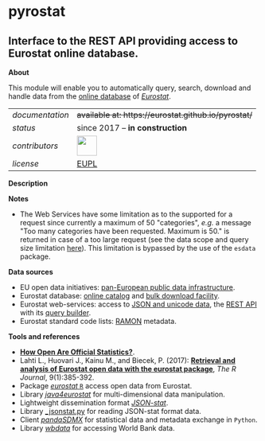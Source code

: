 pyrostat
========

Interface to the REST API providing access to Eurostat online database.
---

**About**

This module will enable you to automatically query, search, download and handle data from the [online database](http://ec.europa.eu/eurostat/data/database) of [_Eurostat_](http://ec.europa.eu/eurostat/).

<table align="center">
    <tr> <td align="left"><i>documentation</i></td> <td align="left"><strike>available at: https://eurostat.github.io/pyrostat/</strike></td> </tr> 
    <tr> <td align="left"><i>status</i></td> <td align="left">since 2017 &ndash; <b>in construction</b></td></tr> 
    <tr> <td align="left"><i>contributors</i></td> 
    <td align="left" valign="middle">
<a href="https://github.com/gjacopo"><img src="https://github.com/gjacopo.png" width="40"></a>
</td> </tr> 
    <tr> <td align="left"><i>license</i></td> <td align="left"><a href="https://joinup.ec.europa.eu/sites/default/files/eupl1.1.-licence-en_0.pdfEUPL">EUPL</a> </td> </tr> 
</table>


**<a name="Description"></a>Description**

**<a name="Notes"></a>Notes**

* The Web Services have some limitation as to the supported for a request since currently a maximum of 50 "categories", _e.g._ a message "Too many categories have been requested. Maximum is 50." is returned in case of a too large request (see the data scope and query size limitation [here](http://ec.europa.eu/eurostat/web/json-and-unicode-web-services/data-scope-and-query-size)). This limitation is bypassed by the use of the `esdata` package.

**<a name="Sources"></a>Data sources**

* EU open data initiatives: [pan-European public data infrastructure](http://data.europa.eu).
* Eurostat database: [online catalog](http://ec.europa.eu/eurostat/data/database) and [bulk download facility](http://ec.europa.eu/eurostat/estat-navtree-portlet-prod/BulkDownloadListing).
* Eurostat web-services: access to [JSON and unicode data](http://ec.europa.eu/eurostat/web/json-and-unicode-web-services/about-this-service), the [REST API](http://ec.europa.eu/eurostat/web/json-and-unicode-web-services/getting-started/rest-request) with its [query builder](http://ec.europa.eu/eurostat/web/json-and-unicode-web-services/getting-started/query-builder).
* Eurostat standard code lists: [RAMON](http://ec.europa.eu/eurostat/ramon/nomenclatures/index.cfm?TargetUrl=LST_NOM&StrGroupCode=SCL&StrLanguageCode=EN) metadata.

**<a name="References"></a>Tools and references**

* [**How Open Are Official Statistics?**](http://opendatawatch.com/monitoring-reporting/how-open-are-official-statistics/).
* Lahti L., Huovari J., Kainu M., and Biecek, P. (2017): [**Retrieval and analysis of Eurostat open data with the eurostat package**](https://journal.r-project.org/archive/2017/RJ-2017-019/RJ-2017-019.pdf), _The R Journal_, 9(1):385-392.
* Package [_eurostat_ `R`](http://ropengov.github.io/eurostat) access open data from Eurostat.
* Library [_java4eurostat_](https://github.com/eurostat/java4eurostat) for multi-dimensional data manipulation.
* Lightweight dissemination format [_JSON-stat_](https://json-stat.org).
* Library [_jsonstat.py](https://pypi.python.org/pypi/jsonstat.py) for reading JSON-stat format data.
* Client [_pandaSDMX_](https://pandasdmx.readthedocs.io/en/v0.7.0/) for statistical data and metadata exchange in `Python`.
* Library [_wbdata_](https://github.com/OliverSherouse/wbdata) for accessing World Bank data.

